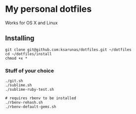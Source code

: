 # My personal dotfiles

Works for OS X and Linux

## Installing

```
git clone git@github.com:ksarunas/dotfiles.git ~/dotfiles
cd ~/dotfiles/install
chmod +x *
```

### Stuff of your choice

```
./git.sh
./sublime.sh
./sublime-ruby-test.sh

# requires rbenv to be installed
./rbenv-rehash.sh
./rbenv-default-gems.sh
```

